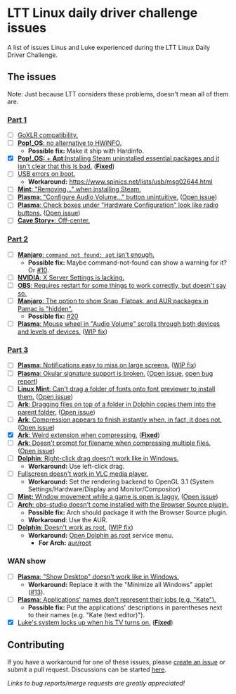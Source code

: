 # LTT Linux daily driver challenge issues

A list of issues Linus and Luke experienced during the LTT Linux Daily Driver Challenge. 

## The issues

Note: Just because LTT considers these problems, doesn't mean all of them are.

### [Part 1](https://www.youtube.com/watch?v=0506yDSgU7M)

- [ ] [GoXLR compatibility.](https://youtu.be/0506yDSgU7M?t=552)
- [ ] [**Pop!\_OS**: no alternative to HWiNFO.](https://youtu.be/0506yDSgU7M?t=579)
  - **Possible fix:** Make it ship with Hardinfo.
- [x] [**Pop!\_OS:** + **Apt**:Installing Steam uninstalled essential packages and it isn't clear that this is bad.](https://youtu.be/0506yDSgU7M?t=607) ([**Fixed**](https://github.com/pop-os/apt/pull/1))
- [ ] [USB errors on boot.](https://youtu.be/0506yDSgU7M?t=870)
  - **Workaround:** https://www.spinics.net/lists/usb/msg02644.html
- [ ] [**Mint**: "Removing..." when installing Steam.](https://youtu.be/0506yDSgU7M?t=921)
- [ ] [**Plasma**: "Configure Audio Volume..." button unintuitive.](https://youtu.be/0506yDSgU7M?t=982) ([Open issue](https://invent.kde.org/teams/usability/issue-board/-/issues/11))
- [ ] [**Plasma**: Check boxes under "Hardware Configuration" look like radio buttons.](https://youtu.be/0506yDSgU7M?t=991) ([Open issue](https://gitlab.manjaro.org/applications/manjaro-settings-manager/-/issues/194))
- [ ] [**Cave Story+**: Off-center.](https://youtu.be/0506yDSgU7M?t=1101)

### [Part 2](https://youtu.be/3E8IGy6I9Wo)

- [ ] [**Manjaro**: `command not found: apt` isn't enough.](https://youtu.be/3E8IGy6I9Wo?t=107)
  - **Possible fix:** Maybe command-not-found can show a warning for it? Or [#10](https://github.com/glibg10b/ltt-linux-challenge-issues/issues/10).
- [ ] [**NVIDIA**: X Server Settings is lacking.](https://youtu.be/3E8IGy6I9Wo?t=183)
- [ ] [**OBS**: Requires restart for some things to work correctly, but doesn't say so.](https://youtu.be/3E8IGy6I9Wo?t=224)
- [ ] [**Manjaro**: The option to show Snap, Flatpak, and AUR packages in Pamac is "hidden".](https://youtu.be/3E8IGy6I9Wo?t=540)
  - **Possible fix:** [#20](https://github.com/glibg10b/ltt-linux-challenge-issues/issues/20)
- [ ] [**Plasma**: Mouse wheel in "Audio Volume" scrolls through both devices and levels of devices.](https://youtu.be/3E8IGy6I9Wo?t=573) ([WIP fix](https://invent.kde.org/teams/usability/issue-board/-/issues/9))

### [Part 3](https://youtu.be/TtsglXhbxno)

- [ ] [**Plasma**: Notifications easy to miss on large screens.](https://youtu.be/TtsglXhbxno?t=163) ([WIP fix](https://invent.kde.org/teams/usability/issue-board/-/issues/4))
- [ ] [**Plasma**: Okular signature support is broken.](https://youtu.be/TtsglXhbxno?t=281) ([Open issue](https://invent.kde.org/teams/usability/issue-board/-/issues/5), [open bug report](https://bugs.kde.org/show_bug.cgi?id=315930))
- [ ] [**Linux Mint**: Can't drag a folder of fonts onto font previewer to install them.](https://youtu.be/TtsglXhbxno?t=455) ([Open issue](https://gitlab.gnome.org/GNOME/gnome-font-viewer/-/issues/5))
- [ ] [**Ark**: Dragging files on top of a folder in Dolphin copies them into the parent folder.](https://youtu.be/TtsglXhbxno?t=499) ([Open issue](https://invent.kde.org/teams/usability/issue-board/-/issues/8))
- [ ] [**Ark**: Compression appears to finish instantly when, in fact, it does not.](https://youtu.be/TtsglXhbxno?t=732) ([Open issue](https://invent.kde.org/teams/usability/issue-board/-/issues/3))
- [x] [**Ark**: Weird extension when compressing.](https://youtu.be/TtsglXhbxno?t=732) ([**Fixed**](https://invent.kde.org/utilities/ark/-/merge_requests/79))
- [ ] [**Ark**: Doesn't prompt for filename when compressing multiple files.](https://youtu.be/TtsglXhbxno?t=816) ([Open issue](https://invent.kde.org/teams/usability/issue-board/-/issues/10))
- [ ] [**Dolphin**: Right-click drag doesn't work like in Windows.](https://youtu.be/TtsglXhbxno?t=1024)
  - **Workaround:** Use left-click drag.
- [ ] [Fullscreen doesn't work in VLC media player.](https://youtu.be/TtsglXhbxno?t=1234)
  - **Workaround:** Set the rendering backend to OpenGL 3.1 (System Settings/Hardware/Display and Monitor/Compositor)
- [ ] [**Mint:** Window movement while a game is open is laggy.](https://youtu.be/TtsglXhbxno?t=1294) ([Open issue](https://github.com/linuxmint/Cinnamon/issues/2465))
- [ ] [**Arch**: obs-studio doesn't come installed with the Browser Source plugin.](https://youtu.be/TtsglXhbxno?t=1408)
  - **Possible fix:** Arch should package it with the Browser Source plugin. 
  - **Workaround**: Use the AUR.
- [ ] [**Dolphin**: Doesn't work as root.](https://youtu.be/TtsglXhbxno?t=1496) ([WIP fix](https://invent.kde.org/teams/usability/issue-board/-/issues/6))
  - **Workaround:** [Open Dolphin as root](https://store.kde.org/p/1384645/) service menu.
    - **For Arch:** [aur/root](https://github.com/glibg10b/ltt-linux-challenge-issues/issues/22)

### WAN show

- [ ] [**Plasma**: "Show Desktop" doesn't work like in Windows.](https://youtu.be/fJB9fdXWiiw?t=497)
  - **Workaround:** Replace it with the "Minimize all Windows" applet ([#13](https://github.com/glibg10b/ltt-linux-challenge-issues/issues/13)).
- [ ] [**Plasma**: Applications' names don't represent their jobs (e.g. "Kate").](https://youtu.be/fJB9fdXWiiw?t=702)
  - **Possible fix:** Put the applications' descriptions in parentheses next to their names (e.g. "Kate (text editor)").
- [x] [Luke's system locks up when his TV turns on.](https://youtu.be/sS25mCLyQyk?t=416) ([**Fixed**](https://bugs.kde.org/show_bug.cgi?id=446699))

## Contributing

If you have a workaround for one of these issues, please [create an issue](https://github.com/glibg10b/ltt-linux-challenge-issues/issues/new/choose) or submit a pull request. Discussions can be started [here](https://github.com/glibg10b/ltt-linux-challenge-issues/discussions/categories/general). 

*Links to bug reports/merge requests are greatly appreciated!*
